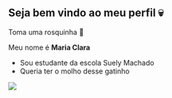 ## Seja bem vindo ao meu perfil 💀
Toma uma rosquinha 🥯 

Meu nome é **Maria Clara**

- Sou estudante da escola Suely Machado
- Queria ter o molho desse gatinho
 
![](https://media1.tenor.com/m/-qBsG1HwR4oAAAAC/cat-dance-dancing-cat.gif)


